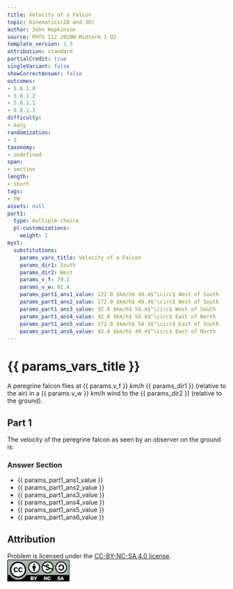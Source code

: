 ```yaml
---
title: Velocity of a Falcon
topic: Kinematics(2D and 3D)
author: John Hopkinson
source: PHYS 112 2020W Midterm 1 Q2
template_version: 1.3
attribution: standard
partialCredit: true
singleVariant: false
showCorrectAnswer: false
outcomes:
- 5.8.1.0
- 5.8.1.2
- 5.8.1.1
- 5.8.1.3
difficulty:
- easy
randomization:
- 2
taxonomy:
- undefined
span:
- section
length:
- short
tags:
- PW
assets: null
part1:
  type: multiple-choice
  pl-customizations:
    weight: 1
myst:
  substitutions:
    params_vars_title: Velocity of a Falcon
    params_dir1: South
    params_dir2: West
    params_v_f: 79.2
    params_v_w: 92.4
    params_part1_ans1_value: 122.0 $km/h$ 49.4$^\circ$ West of South
    params_part1_ans2_value: 172.0 $km/h$ 49.4$^\circ$ West of South
    params_part1_ans3_value: 92.8 $km/h$ 54.4$^\circ$ West of South
    params_part1_ans4_value: 92.8 $km/h$ 54.4$^\circ$ East of North
    params_part1_ans5_value: 172.0 $km/h$ 54.4$^\circ$ East of South
    params_part1_ans6_value: 92.8 $km/h$ 49.4$^\circ$ East of North
---
```

# {{ params_vars_title }}
A peregrine falcon flies at {{ params.v_f }} $km/h$ {{ params_dir1 }} (relative to the air) in a {{ params.v_w }} $km/h$ wind to the {{ params_dir2 }} (relative to the ground).

## Part 1

The velocity of the peregrine falcon as seen by an observer on the ground is:

### Answer Section

- {{ params_part1_ans1_value }}
- {{ params_part1_ans2_value }}
- {{ params_part1_ans3_value }}
- {{ params_part1_ans4_value }}
- {{ params_part1_ans5_value }}
- {{ params_part1_ans6_value }}

## Attribution

Problem is licensed under the [CC-BY-NC-SA 4.0 license](https://creativecommons.org/licenses/by-nc-sa/4.0/).<br> ![The Creative Commons 4.0 license requiring attribution-BY, non-commercial-NC, and share-alike-SA license.](https://raw.githubusercontent.com/firasm/bits/master/by-nc-sa.png)